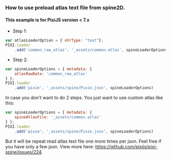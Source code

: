 ### How to use preload atlas text file from spine2D.

#### This example is for PixiJS version < 7.x

* Step 1:
```js
var atlasLoaderOption = { xhrType: "text"};
PIXI.loader
    .add('common_raw_atlas', '_assets/common.atlas', spineLoaderOptions)
```

* Step 2:

```js
var spineLoaderOptions = { metadata: { 
    atlasRawData: 'common_raw_atlas'
} };
PIXI.loader
    .add('pixie', '_assets/spine/Pixie.json', spineLoaderOptions)
```

In case you don't want to do 2 steps. You just want to use custom atlas like this:
```js
var spineLoaderOptions = { metadata: { 
    spineAtlasFile: '_assets/common.atlas'
} };
PIXI.loader
    .add('pixie', '_assets/spine/Pixie.json', spineLoaderOptions)
```
But it will be repeat read atlas text file one more times per json. 
Feel free if you have only a few json.
View more here: https://github.com/pixijs/pixi-spine/issues/224.
